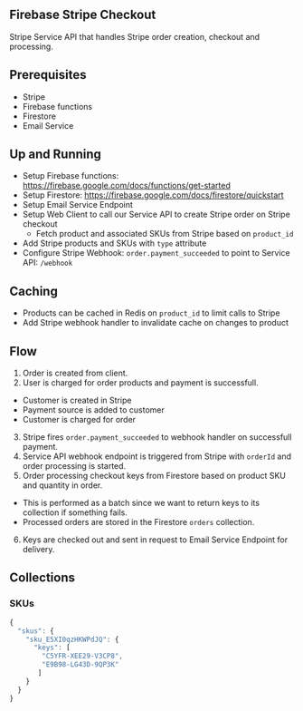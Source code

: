 ## Firebase Stripe Checkout
Stripe Service API that handles Stripe order creation, checkout and processing.

## Prerequisites
- Stripe
- Firebase functions
- Firestore
- Email Service

## Up and Running
- Setup Firebase functions: https://firebase.google.com/docs/functions/get-started
- Setup Firestore: https://firebase.google.com/docs/firestore/quickstart
- Setup Email Service Endpoint
- Setup Web Client to call our Service API to create Stripe order on Stripe checkout
  - Fetch product and associated SKUs from Stripe based on `product_id`
- Add Stripe products and SKUs with `type` attribute
- Configure Stripe Webhook: `order.payment_succeeded` to point to Service API: `/webhook`

## Caching
- Products can be cached in Redis on `product_id` to limit calls to Stripe
- Add Stripe webhook handler to invalidate cache on changes to product

## Flow
1. Order is created from client.
2. User is charged for order products and payment is successfull.
  - Customer is created in Stripe
  - Payment source is added to customer
  - Customer is charged for order
3. Stripe fires `order.payment_succeeded` to webhook handler on successfull payment.
4. Service API webhook endpoint is triggered from Stripe with `orderId` and order processing is started.
5. Order processing checkout keys from Firestore based on product SKU and quantity in order.
  - This is performed as a batch since we want to return keys to its collection if something fails.
  - Processed orders are stored in the Firestore `orders` collection.
6. Keys are checked out and sent in request to Email Service Endpoint for delivery.

## Collections

### SKUs
```js
{ 
  "skus": {
    "sku_E5XI0qzHKWPdJQ": { 
      "keys": [
        "C5YFR-XEE29-V3CP8",
        "E9B98-LG43D-9QP3K"
       ]
    }
  }
}
```

